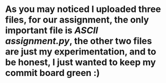 # As you may noticed I uploaded three files, for our assignment, the only important file is _ASCII assignment.py_, the other two files are just my experimentation, and to be honest, I just wanted to keep my commit board green :)
